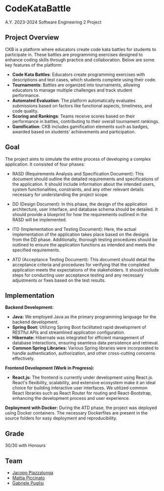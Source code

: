 # CodeKataBattle
A.Y. 2023-2024 Software Engineering 2 Project

## Project Overview
CKB is a platform where educators create code kata battles for students to participate in. These battles are programming exercises designed to enhance coding skills through practice and collaboration. Below are some key features of the platform:

- **Code Kata Battles**: Educators create programming exercises with descriptions and test cases, which students complete using their code.
- **Tournaments**: Battles are organized into tournaments, allowing educators to manage multiple challenges and track student performance.
- **Automated Evaluation**: The platform automatically evaluates submissions based on factors like functional aspects, timeliness, and code quality.
- **Scoring and Rankings**: Teams receive scores based on their performance in battles, contributing to their overall tournament rankings.
- **Gamification**: CKB includes gamification elements such as badges, awarded based on students' achievements and participation.

## Goal

The project aims to simulate the entire process of developing a complex application. It consisted of four phases:

* RASD (Requirements Analysis and Specification Document): This document should outline the detailed requirements and specifications of the application. It should include information about the intended users, system functionalities, constraints, and any other relevant details necessary for understanding the project scope.

* DD (Design Document): In this phase, the design of the application architecture, user interface, and database schema should be detailed. It should provide a blueprint for how the requirements outlined in the RASD will be implemented.

* ITD (Implementation and Testing Document): Here, the actual implementation of the application takes place based on the designs from the DD phase. Additionally, thorough testing procedures should be outlined to ensure the application functions as intended and meets the specified requirements.

* ATD (Acceptance Testing Document): This document should detail the acceptance criteria and procedures for verifying that the completed application meets the expectations of the stakeholders. It should include steps for conducting user acceptance testing and any necessary adjustments or fixes based on the test results.

## Implementation 

**Backend Development:**
- **Java:** We employed Java as the primary programming language for the backend development.
- **Spring Boot:** Utilizing Spring Boot facilitated rapid development of RESTful APIs and streamlined application configuration.
- **Hibernate:** Hibernate was integrated for efficient management of database interactions, ensuring seamless data persistence and retrieval.
- **Common Spring Libraries:** Various Spring libraries were incorporated to handle authentication, authorization, and other cross-cutting concerns effectively.

**Frontend Development (Work in Progress):**
- **React.js:** The frontend is currently under development using React.js. React's flexibility, scalability, and extensive ecosystem make it an ideal choice for building interactive user interfaces. We utilized common React libraries such as React Router for routing and React-Bootstrap, enhancing the development process and user experience.

**Deployment with Docker:**
During the ATD phase, the project was deployed using Docker containers. The necessary Dockerfiles are present in the source folders for easy deployment and reproducibility.

## Grade 
30/30 with Honours

## Team
* [Jacopo Piazzalunga](https://github.com/Jacopopiazza)
* [Mattia Piccinato](https://github.com/peetceenatoo)
* [Gabriele Puglisi](https://github.com/GabP404)
